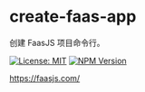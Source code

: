 # create-faas-app

创建 FaasJS 项目命令行。

[![License: MIT](https://img.shields.io/npm/l/create-faas-app.svg)](https://github.com/faasjs/faasjs/blob/master/packages/create-faas-app/LICENSE)
[![NPM Version](https://img.shields.io/npm/v/create-faas-app.svg)](https://www.npmjs.com/package/create-faas-app)

https://faasjs.com/
